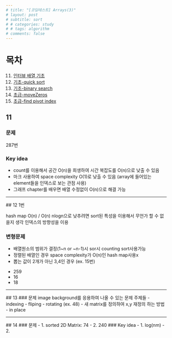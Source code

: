 ```yaml
---
# title: "[코딩테스트] Arrays(3)"
# layout: post
# subtitle: sort
# # categories: study
# # tags: algorithm
# comments: false
---
```


# 목차
11. [인터뷰 배열 기초](#1장._인터뷰_배열_기초)
12. [기초-quick sort](#2장._기초-quick_sort)
13. [기초-binary search](#3장._기초-binary_search)
14. [초급-moveZeros](#4장._초급-moveZeros)  
15. [초급-find pivot index](#5장._초급-find_pivot_index)  
  
## 11
### 문제
287번
### Key idea
- count를 이용해서 공간 O(n)을 희생하여 시간 복잡도를 O(n)으로 낮출 수 있음
- 마크 사용하여 space complexity O(1)로 낮출 수 있음 (array에 들어있는 element들을 인덱스로 보는 관점 사용)
- 그래프 chapter를 배우면 배열 수정없이 O(n)으로 해결 가능
<hr>
## 12
1번

hash map O(n) / O(n)
nlogn으로 낮추려면 sort된 특성을 이용해서 무언가 할 수 없을지 생각
인덱스의 방향성을 이용
### 변형문제
- 배열원소의 범위가 결정(1~n or ~n-1)시 sor시 counting sort사용가능
- 정렬된 배열인 경우 space complexity가 O(n)인 hash map사용x
- 뽑는 값이 2개가 아닌 3,4인 경우 (ex. 15번)
+ 259
+ 16
+ 18
<hr>
## 13
### 문제
image background를 응용하여 나올 수 있는 문제 주제들
- indexing
- fliping
- rotating (ex. 48)
	- 새 matrix를 정의하여 x,y 재정의 하는 방법
	- in place


<hr>
## 14
### 문제
- 1. sorted 2D Matrix: 74 
- 2. 240
### Key idea
- 1. log(nm)
- 2.
